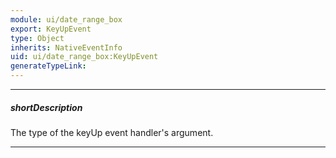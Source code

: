 ```yaml
---
module: ui/date_range_box
export: KeyUpEvent
type: Object
inherits: NativeEventInfo
uid: ui/date_range_box:KeyUpEvent
generateTypeLink: 
---
```

---
##### shortDescription
The type of the keyUp event handler's argument.

---
<!-- Description goes here -->